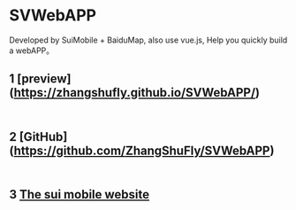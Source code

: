 # SVWebAPP
Developed by SuiMobile + BaiduMap, also use vue.js,  Help you quickly build a webAPP。

## 1 [preview] (https://zhangshufly.github.io/SVWebAPP/)<br />  

## 2 [GitHub] (https://github.com/ZhangShuFly/SVWebAPP)<br />  

## 3 [The sui mobile website](http://m.sui.taobao.org/)<br />  